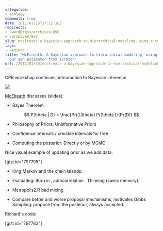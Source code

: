```yaml
---
categories:
- ecology
comments: true
date: 2011-01-26T17:12:18Z
redirects:
- /wordpress/archives/850
- /archives/850
slug: mcelreath-a-bayesian-approach-to-hierarchical-modeling-using-r-to-build-our-own-estimator-from-scratch
tags:
- seminar
title: 'McElreath: A Bayesian approach to hierarchical modeling, using R to build
  our own estimator from scratch'
url: /2011/01/26/mcelreath-a-bayesian-approach-to-hierarchical-modeling-using-r-to-build-our-own-estimator-from-scratch/
---
```


CPB workshop continues, introduction to Bayesian inference.

![]( http://farm6.staticflickr.com/5177/5391045675_a98fe0fc33_o.jpg )


[McElreath](http://xcelab.net/rm/) discusses (slides):



	
  * Bayes Theorem


$$ P(\theta | D) = \frac{Pr(D|\theta) Pr(\theta )}{Pr(D)} $$

	
  * Philosophy of Priors, Uninformative Priors



	
  * Confidence intervals / credible intervals for free



	
  * Computing the posterior: Directly or by MCMC


Nice visual example of updating prior as we add data:

[gist id="797795"]

	
  * King Markov and the chain islands.



	
  * Evaluating: Burn in , autocorrelation.  Thinning (saves memory).

	
  * Metropolis2.R bad mixing.

	
  * Compare better and worse proposal mechanisms, motivates Gibbs Sampling: propose from the posterior, always accepted.


Richard's code:

[gist id="797782"]
